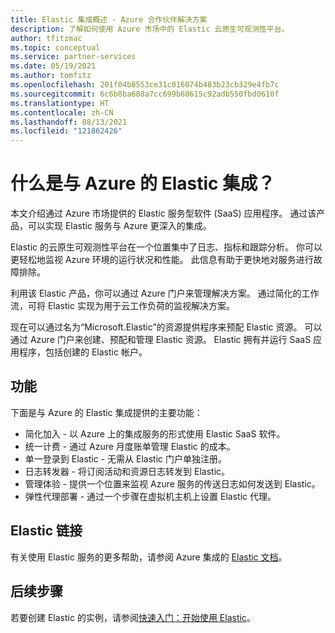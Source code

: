```yaml
---
title: Elastic 集成概述 - Azure 合作伙伴解决方案
description: 了解如何使用 Azure 市场中的 Elastic 云原生可观测性平台。
author: tfitzmac
ms.topic: conceptual
ms.service: partner-services
ms.date: 05/19/2021
ms.author: tomfitz
ms.openlocfilehash: 201f04b8553ce31c016074b483b23cb329e4fb7c
ms.sourcegitcommit: 6c6b8ba688a7cc699b68615c92adb550fbd0610f
ms.translationtype: HT
ms.contentlocale: zh-CN
ms.lasthandoff: 08/13/2021
ms.locfileid: "121862426"
---
```

# <a name="what-is-elastic-integration-with-azure"></a>什么是与 Azure 的 Elastic 集成？

本文介绍通过 Azure 市场提供的 Elastic 服务型软件 (SaaS) 应用程序。 通过该产品，可以实现 Elastic 服务与 Azure 更深入的集成。

Elastic 的云原生可观测性平台在一个位置集中了日志、指标和跟踪分析。 你可以更轻松地监视 Azure 环境的运行状况和性能。 此信息有助于更快地对服务进行故障排除。

利用该 Elastic 产品，你可以通过 Azure 门户来管理解决方案。 通过简化的工作流，可将 Elastic 实现为用于云工作负荷的监视解决方案。

现在可以通过名为“Microsoft.Elastic”的资源提供程序来预配 Elastic 资源。 可以通过 Azure 门户来创建、预配和管理 Elastic 资源。 Elastic 拥有并运行 SaaS 应用程序，包括创建的 Elastic 帐户。

## <a name="capabilities"></a>功能

下面是与 Azure 的 Elastic 集成提供的主要功能：

- 简化加入 - 以 Azure 上的集成服务的形式使用 Elastic SaaS 软件。
- 统一计费 - 通过 Azure 月度账单管理 Elastic 的成本。 
- 单一登录到 Elastic - 无需从 Elastic 门户单独注册。
- 日志转发器 - 将订阅活动和资源日志转发到 Elastic。
- 管理体验 - 提供一个位置来监视 Azure 服务的传送日志如何发送到 Elastic。
- 弹性代理部署 - 通过一个步骤在虚拟机主机上设置 Elastic 代理。 

## <a name="elastic-links"></a>Elastic 链接

有关使用 Elastic 服务的更多帮助，请参阅 Azure 集成的 [Elastic 文档](https://www.elastic.co/guide/en/cloud/current/ec-azure-marketplace-native.html)。

## <a name="next-steps"></a>后续步骤

若要创建 Elastic 的实例，请参阅[快速入门：开始使用 Elastic](create.md)。
